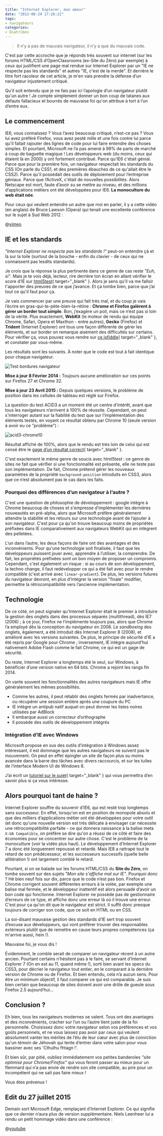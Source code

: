 ```yaml
---
title: "Internet Explorer, mon amour"
date: "2013-08-24 17:26:22"
tags:
- navigateurs
categories:
- Diatribes
---
```


> Il n’y a pas de mauvais navigateur, il n’y a que du mauvais code.

C'est par cette accroche que je réponds très souvent sur internet (sur les forums HTML/CSS d’OpenClassrooms (ex-Site du Zéro) par exemple) à ceux qui justifient une page mal rendue sur Internet Explorer par un "IE ne respecte pas les standards" et autres "IE, c'est de la merde". Et derrière le titre fort racoleur de cet article, je m'en vais prendre la défense d’un navigateur injustement critiqué.

Qu'il soit entendu que je ne fais pas ici l’apologie d’un navigateur plutôt qu'un autre ! Je compte simplement donner un bon coup de tatanes aux défauts fallacieux et bourrés de mauvaise foi qu'on attribue à tort à l’un d’entre eux.


## Le commencement

IE6, vous connaissez ? Vous l’avez beaucoup critiqué, n’est-ce pas ? Vous lui avez préféré Firefox, vous avez pesté mille et une fois contre lui parce qu'il fallait rajouter des lignes de code pour lui faire entendre des choses simples. Et pourtant, Microsoft ne l’a pas amené à 99% de parts de marché à coup de baguette magique ! Les développeurs web (du moins, ceux qui étaient là en 2000) y ont fortement contribué. Parce qu'IE6 c'était génial. Parce que pour la première fois, un navigateur respectait les standards du CSS (On parle du CSS1, et des premières ébauches de ce qu'allait être le CSS2). Parce qu'il possédait des outils de déploiement pour l’entreprise géniaux. Parce que l’ActiveX, c'était de nouvelles possibilités. Alors Netscape est mort, faute d’avoir su se mettre au niveau, et des millions d’applications métiers ont été développées pour IE6\. **La monoculture du web était née**.

Pour ceux qui veulent entendre un autre que moi en parler, il y a cette vidéo (en anglais) de Bruce Lawson (Opera) qui tenait une excellente conférence sur le sujet à Sud Web 2012 :

@[vimeo](52171395)

## IE et les standards

_"Internet Explorer ne respecte pas les standards !"_ peut-on entendre çà et là sur la toile (surtout de la bouche - enfin du clavier - de ceux qui ne connaissent pas lesdits standards).

Je crois que la réponse la plus pertinente dans ce genre de cas reste _"Euh, si"_. Mais je te vois déjà, lecteur, rire derrière ton écran en allant vérifier le score d’IE sur [html5test](http://html5test.com){ target="_blank" }. Alors je sens qu'il va me falloir t'apporter des preuves de ce que j’avance. Et ça tombe bien, parce que j’ai tout ce qu'il faut pour ça.

Je vais commencer par une preuve qui fait très mal, et du coup je vais l’écrire en gras-qui-te-pète-bien-la-rétine : **Chrome et Firefox galèrent à gérer un border tout simple**. Bon, j’exagère un poil, mais ce n’est pas si loin de la vérité. Plus exactement, **WebKit** (le moteur de rendu qui équipe Chrome, Safari, Opera et Maxthon - entre autres), **Gecko** (Firefox) et **Trident** (Internet Explorer) ont tous une façon différente de gérer les éléments, et sur border on remarque aisément des difficultés sur certains. Pour vérifier ça, vous pouvez vous rendre sur [ce jsfiddle](https://jsfiddle.net/3hs1ftmo/2/){ target="_blank" }, et constater par vous-même.

Les résultats sont les suivants. À noter que le code est tout à fait identique pour chaque navigateur.

![Test bordures navigateur](https://www.emmanuelbeziat.com/wp-content/uploads/2013/08/tests-border-nav1.png)

**Mise à jour 8 Février 2014 :** Toujours aucune amélioration sur ces points sur Firefox 27 et Chrome 32.

**Mise à jour 23 Avril 2015 :** Depuis quelques versions, le problème de position dans les cellules de tableau est réglé sur Firefox.

La question du test ACID3 a un moment été un centre d’intérêt, avant que tous les navigateurs n’arrivent à 100% de réussite. Cependant, on peut s'interroger autant sur la fiabilité du test que sur l’implémentation des éléments testés, en voyant ce résultat obtenu par Chrome 10 (seule version à avoir eu ce "problème") :

![acid3-chrome10](https://www.emmanuelbeziat.com/wp-content/uploads/2013/08/acid3-chrome10.jpg)

Résultat affiché de 100%, alors que le rendu est très loin de celui qui est censé être le [gage d’un résultat correct](http://acid3.acidtests.org/ "Test Acid3"){ target="_blank" }.

C'est exactement le même genre de soucis avec html5test : ce genre de sites ne fait que vérifier si une fonctionnalité est présente, elle ne teste pas son implémentation. De fait, Chrome prétend gérer les nouveaux paramètres de la propriété `background-position` introduits en CSS3, alors que ce n’est absolument pas le cas dans les faits.

### Pourquoi des différences d’un navigateur à l’autre ?

C'est une question de philosophie de développement : google intègre à Chrome beaucoup de choses et s'empresse d’implémenter les dernières nouveautés en pré-alpha, alors que Microsoft préfère généralement attendre la stabilité et les retours sur une technologie avant de l’ajouter à son navigateur. C'est pour ça qu'on trouve beaucoup moins de propriétés préfixées dans IE comparativement aux navigateurs WebKit qui en intègrent des pelletées.

L’un dans l’autre, les deux façons de faire ont des avantages et des inconvénients. Pour qu'une technologie soit finalisée, il faut que les développeurs puissent jouer avec, apprendre à l’utiliser, la comprendre. De fait, les propriétés préfixées sont un bon moyen de proposer un compromis. Cependant, c'est également un risque : si au cours de son développement, la techno change, il faut redévelopper ce qui a été fait avec pour le rendre compatible (c'est arrivé avec `linear-gradient`). De plus, les versions futures du navigateur devront, en plus d’intégrer la version "finale" modifier, permettre la rétrocompatibilité vers l’ancienne implémentation.

## Technologie

De ce côté, on peut signaler qu'Internet Explorer était le premier à introduire la gestion des onglets dans des processus séparés (multithread), dès IE7 (2006) ; à ce jour, Firefox ne l’implémente toujours pas, alors que Chrome l’a employé dès la conception du navigateur en 2008\. Le _sandboxing_ des onglets, également, a été introduit dès Internet Explorer 8 (2008), et amélioré avec les versions suivantes. De plus, le principe de sécurité d’IE a été repris par Google pour Chrome ; inversement, IE intègre aujourd’hui nativement Adobe Flash comme le fait Chrome, ce qui est un gage de sécurité.

Du reste, Internet Explorer a longtemps été le seul, sur Windows, à bénéficier d’une version native en 64 bits. Chrome a rejoint les rangs fin 2014.

On vante souvent les fonctionnalités des autres navigateurs mais IE offre généralement les mêmes possibilités.

*   Comme les autres, il peut rétablir des onglets fermés par inadvertance, ou récupérer une session entière après une coupure du PC
*   IE intègre un antipub natif auquel on peut donner les listes noires utilisées par AdBlock
*   Il embarque aussi un correcteur d’orthographe
*   Il possède des outils de développement intégrés

### Intégration d’IE avec Windows

Microsoft propose en sus des outils d’intégration à Windows assez intéressant, il est dommage que les autres navigateurs ne suivent pas le mouvement. On peut en effet épingler un site de façon plus ou moins avancée dans la barre des tâches avec divers raccourcis, et sur les tuiles de l’interface Modern UI de Windows 8.

J’ai écrit un [tutoriel sur le sujet](http://www.emmanuelbeziat.com/blog/site-epingle-avec-internet-explorer/ "Site épinglé avec Internet Explorer"){ target="_blank" } qui vous permettra d’en savoir plus si ça vous intéresse.

## Alors pourquoi tant de haine ?

Internet Explorer souffre du souvenir d’IE6, qui est resté trop longtemps sans successeur. En effet, lorsqu'on est en position de monopole absolu et que des milliers d’applications métier ont été développées pour votre outil (et donc qu'une nouvelle version est très délicate à envisager car nécessite une rétrocompatibilité parfaite - ce qui donnera naissance à la balise meta `X-UA Compatible`, on préfère se dire qu'on a réussi de ce côté et faire des économies pour se concentrer sur autre chose. C'est le problème de la monoculture (voir la vidéo plus haut). Le développement d’Internet Explorer 7 a donc été longuement repoussé et retardé. Mais IE8 a rattrapé tout le retard de son prédécesseur, et les successeurs successifs (quelle belle allitération !) ont largement comblé le retard.

Pourtant, si on se balade sur les forums HTML/CSS du **Site du Zéro**, on tombe souvent sur des sujets _"Mon site s'affiche mal sur IE"_. Pourquoi donc ? Hé bien neuf fois sur dix, parce que le code n’est pas bon. Firefox et Chrome corrigent souvent différentes erreurs à la volée, par exemple une balise mal fermée, et le développeur inattentif est alors persuadé d’avoir un bon code qui fonctionne. Internet Explorer ne possède pas de gestionnaire d’erreurs de ce type, et affiche donc une erreur là où il trouve une erreur. C'est pour ça qu'on dit que le navigateur est strict. Il suffit donc presque toujours de corriger son code, que ce soit en HTML ou en CSS.

La soi-disant mauvaise gestion des standards d’IE sert trop souvent d’excuse aux développeurs, qui vont préférer trouver des responsables extérieurs plutôt que de remettre en cause leurs propres compétences (ça m'arrive aussi, hein !).

Mauvaise foi, je vous dis !

Évidemment, le comble serait de comparer un navigateur récent à un autre ancien. Pourtant certains n’hésitent pas à le faire, se servant d’Internet Explorer 7 (On en est au 11, quand même !), sorti bien avant les specs du CSS3, pour décrier le navigateur tout entier, en le comparant à la dernière version de Chrome ou de Firefox. Et bien entendu, cela n’a aucun sens. Pour être un minimum objectif, il faut comparer ce qui est comparable. Je suis bien certain que beaucoup de sites doivent avoir une drôle de gueule sous Firefox 2.5 aujourd’hui…

## Conclusion ?

Eh bien, tous les navigateurs modernes se valent. Tous ont des avantages et des inconvénients, cracher sur l’un ou l’autre tient juste de la foi personnelle. Choisissez donc votre navigateur selon vos préférences et vos goûts personnels, et ne vous laissez pas avoir par ceux qui veulent absolument vanter les mérites de l’élu de leur cœur avec plus de conviction qu'un témoin de Jéhovah qui tente d’entrer dans votre salon pour vous bassiner avec ses 'Cthulhu fhtagn !'.

Et bien sûr, par pitié, oubliez immédiatement vos petites banderoles _"site optimisé pour Chrome/Firefox"_ qui vous feront passer au mieux pour un flemmard qui n’a pas envie de rendre son site compatible, au pire pour un incompétent qui ne sait pas faire mieux !

Vous êtes prévenus !

## Edit du 27 juillet 2015

Demain sort Microsoft Edge, remplaçant d’Internet Explorer. Ce qui signifie que ce dernier n’aura plus de version supplémentaire. Niels Leenheer lui a rendu un petit hommage vidéo dans une conférence :

@[youtube](w4WAPTJM8E0)
